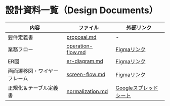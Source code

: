 # 設計資料一覧（Design Documents）

| 内容 | ファイル | 外部リンク |
|------|-----------|------------|
| 要件定義書 | [proposal.md](./proposal.md) | - |
| 業務フロー | [operation-flow.md](./operation-flow.md) | [Figmaリンク](https://www.figma.com/board/BrIrrW1wDFhQmAedVyxW4y/logi-balance%E6%A5%AD%E5%8B%99%E3%83%95%E3%83%AD%E3%83%BC?t=2Sw7okRuqk7S48pW-0) |
| ER図 | [er-diagram.md](./er-diagram.md) | [Figmaリンク](https://www.figma.com/board/DWUuwBvil50X3Smr8qj4By/logi-balanceER%E5%9B%B3?t=2Sw7okRuqk7S48pW-0) |
| 画面遷移図・ワイヤーフレーム | [screen-flow.md](./screen-flow.md) | [Figmaリンク](https://www.figma.com/board/USdEkA6qdffUJAldpTNO1B/logi-balance%E7%94%BB%E9%9D%A2%E9%81%B7%E7%A7%BB%E5%9B%B3%E3%80%81%E3%83%AF%E3%82%A4%E3%83%A4%E3%83%BC%E3%83%95%E3%83%AC%E3%83%BC%E3%83%A0?t=2Sw7okRuqk7S48pW-0) |
| 正規化＆テーブル定義書 | [normalization.md](./normalization.md) | [Googleスプレッドシート](https://docs.google.com/spreadsheets/d/18MUgu6UFOCHBFEV2al9iTdLlxyG6FMb1HsRVFyfzZMM/edit?gid=2011573313#gid=2011573313) |
